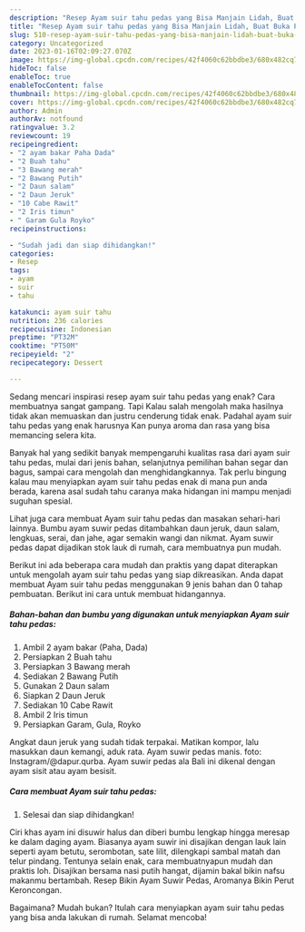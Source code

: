 ```yaml
---
description: "Resep Ayam suir tahu pedas yang Bisa Manjain Lidah, Buat Buka Puasa Enak"
title: "Resep Ayam suir tahu pedas yang Bisa Manjain Lidah, Buat Buka Puasa Enak"
slug: 510-resep-ayam-suir-tahu-pedas-yang-bisa-manjain-lidah-buat-buka-puasa-enak
category: Uncategorized
date: 2023-01-16T02:09:27.070Z
image: https://img-global.cpcdn.com/recipes/42f4060c62bbdbe3/680x482cq70/ayam-suir-tahu-pedas-foto-resep-utama.jpg
hideToc: false
enableToc: true
enableTocContent: false
thumbnail: https://img-global.cpcdn.com/recipes/42f4060c62bbdbe3/680x482cq70/ayam-suir-tahu-pedas-foto-resep-utama.jpg
cover: https://img-global.cpcdn.com/recipes/42f4060c62bbdbe3/680x482cq70/ayam-suir-tahu-pedas-foto-resep-utama.jpg
author: Admin
authorAv: notfound
ratingvalue: 3.2
reviewcount: 19
recipeingredient:
- "2 ayam bakar Paha Dada"
- "2 Buah tahu"
- "3 Bawang merah"
- "2 Bawang Putih"
- "2 Daun salam"
- "2 Daun Jeruk"
- "10 Cabe Rawit"
- "2 Iris timun"
- " Garam Gula Royko"
recipeinstructions:

- "Sudah jadi dan siap dihidangkan!"
categories:
- Resep
tags:
- ayam
- suir
- tahu

katakunci: ayam suir tahu 
nutrition: 236 calories
recipecuisine: Indonesian
preptime: "PT32M"
cooktime: "PT50M"
recipeyield: "2"
recipecategory: Dessert

---
```



Sedang mencari inspirasi resep ayam suir tahu pedas yang enak? Cara membuatnya sangat gampang. Tapi Kalau salah mengolah maka hasilnya tidak akan memuaskan dan justru cenderung tidak enak. Padahal ayam suir tahu pedas yang enak harusnya Kan punya aroma dan rasa yang bisa memancing selera kita.


Banyak hal yang sedikit banyak mempengaruhi kualitas rasa dari ayam suir tahu pedas, mulai dari jenis bahan, selanjutnya pemilihan bahan segar dan bagus, sampai cara mengolah dan menghidangkannya. Tak perlu bingung kalau mau menyiapkan ayam suir tahu pedas enak di mana pun anda berada, karena asal sudah tahu caranya maka hidangan ini mampu menjadi suguhan spesial.

Lihat juga cara membuat Ayam suir tahu pedas dan masakan sehari-hari lainnya. Bumbu ayam suwir pedas ditambahkan daun jeruk, daun salam, lengkuas, serai, dan jahe, agar semakin wangi dan nikmat. Ayam suwir pedas dapat dijadikan stok lauk di rumah, cara membuatnya pun mudah.


Berikut ini ada beberapa cara mudah dan praktis yang dapat diterapkan untuk mengolah ayam suir tahu pedas yang siap dikreasikan. Anda dapat membuat Ayam suir tahu pedas menggunakan 9 jenis bahan dan 0 tahap pembuatan. Berikut ini cara untuk membuat hidangannya.

<!--inarticleads1-->

##### Bahan-bahan dan bumbu yang digunakan untuk menyiapkan Ayam suir tahu pedas:

1. Ambil 2 ayam bakar (Paha, Dada)
1. Persiapkan 2 Buah tahu
1. Persiapkan 3 Bawang merah
1. Sediakan 2 Bawang Putih
1. Gunakan 2 Daun salam
1. Siapkan 2 Daun Jeruk
1. Sediakan 10 Cabe Rawit
1. Ambil 2 Iris timun
1. Persiapkan  Garam, Gula, Royko


Angkat daun jeruk yang sudah tidak terpakai. Matikan kompor, lalu masukkan daun kemangi, aduk rata. Ayam suwir pedas manis. foto: Instagram/@dapur.qurba. Ayam suwir pedas ala Bali ini dikenal dengan ayam sisit atau ayam besisit. 

<!--inarticleads2-->

##### Cara membuat Ayam suir tahu pedas:


1. Selesai dan siap dihidangkan!

Ciri khas ayam ini disuwir halus dan diberi bumbu lengkap hingga meresap ke dalam daging ayam. Biasanya ayam suwir ini disajikan dengan lauk lain seperti ayam betutu, serombotan, sate lilit, dilengkapi sambal matah dan telur pindang. Tentunya selain enak, cara membuatnyapun mudah dan praktis loh. Disajikan bersama nasi putih hangat, dijamin bakal bikin nafsu makanmu bertambah. Resep Bikin Ayam Suwir Pedas, Aromanya Bikin Perut Keroncongan. 

Bagaimana? Mudah bukan? Itulah cara menyiapkan ayam suir tahu pedas yang bisa anda lakukan di rumah. Selamat mencoba!

